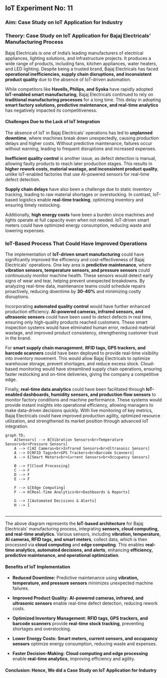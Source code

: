 ## **IoT Experiment No: 11**

### **Aim:** Case Study on IoT Application for Industry


### Theory: Case Study on IoT Application for **Bajaj Electricals’ Manufacturing Process**




Bajaj Electricals is one of India’s leading manufacturers of electrical appliances, lighting solutions, and infrastructure projects. It produces a wide range of products, including fans, kitchen appliances, water heaters, and LED lighting. Despite being a trusted brand, Bajaj Electricals has faced **operational inefficiencies, supply chain disruptions, and inconsistent product quality** due to the absence of IoT-driven automation.

While competitors like **Havells, Philips, and Syska** have rapidly adopted **IoT-enabled smart manufacturing**, Bajaj Electricals continued to rely on **traditional manufacturing processes** for a long time. This delay in adopting **smart factory solutions, predictive maintenance, and real-time analytics** has negatively impacted its competitiveness.





#### **Challenges Due to the Lack of IoT Integration**

The absence of IoT in Bajaj Electricals' operations has led to **unplanned downtime**, where machines break down unexpectedly, causing production delays and higher costs. Without predictive maintenance, failures occur without warning, leading to frequent disruptions and increased expenses.

**Inefficient quality control** is another issue, as defect detection is manual, allowing faulty products to reach later production stages. This results in **higher rework costs, material wastage, and inconsistent product quality**, unlike IoT-enabled factories that use AI-powered sensors for real-time defect detection.

**Supply chain delays** have also been a challenge due to static inventory tracking, leading to raw material shortages or overstocking. In contrast, IoT-based logistics enable **real-time tracking**, optimizing inventory and ensuring timely restocking.

Additionally, **high energy costs** have been a burden since machines and lights operate at full capacity even when not needed. IoT-driven smart meters could have optimized energy consumption, reducing waste and lowering expenses.



### **IoT-Based Process That Could Have Improved Operations**

The implementation of **IoT-driven smart manufacturing** could have significantly improved the efficiency and cost-effectiveness of Bajaj Electricals' operations. One key area is **predictive maintenance**, where **vibration sensors, temperature sensors, and pressure sensors** could continuously monitor machine health. These sensors would detect early signs of wear and tear, helping prevent unexpected breakdowns. By analyzing real-time data, maintenance teams could schedule repairs proactively, reducing downtime by **30-40%** and minimizing costly disruptions.

Incorporating **automated quality control** would have further enhanced production efficiency. **AI-powered cameras, infrared sensors, and ultrasonic sensors** could have been used to detect defects in real time, ensuring only high-quality products reached customers. These smart inspection systems would have eliminated human error, reduced material wastage, and improved product consistency, strengthening customer trust in the brand.

For **smart supply chain management**, **RFID tags, GPS trackers, and barcode scanners** could have been deployed to provide real-time visibility into inventory movement. This would allow Bajaj Electricals to optimize warehouse storage, prevent shortages, and reduce excess stock. Cloud-based monitoring would have streamlined supply chain operations, ensuring faster restocking and on-time deliveries, giving the company a competitive edge.


Finally, **real-time data analytics** could have been facilitated through **IoT-enabled dashboards, humidity sensors, and production flow sensors** to monitor factory conditions and machine performance. These systems would provide instant insights into operational efficiency, allowing managers to make data-driven decisions quickly. With live monitoring of key metrics, Bajaj Electricals could have improved production agility, optimized resource utilization, and strengthened its market position through advanced IoT integration.

```mermaid
graph TD;
    A[Sensors] --> B[Vibration Sensors<br>Temperature Sensors<br>Pressure Sensors]
    A --> C[AI Cameras<br>Infrared Sensors<br>Ultrasonic Sensors]
    A --> D[RFID Tags<br>GPS Trackers<br>Barcode Scanners]
    A --> E[Smart Meters<br>Current Sensors<br>Occupancy Sensors]
    
    B --> F[Cloud Processing]
    C --> F
    D --> F
    E --> F

    F --> G[Edge Computing]
    F --> H[Real-Time Analytics<br>Dashboards & Reports]

    G --> I[Automated Decisions & Alerts]
    H --> I


```
***

The above diagram represents the **IoT-based architecture** for Bajaj Electricals' manufacturing process, integrating **sensors, cloud computing, and real-time analytics**. Various sensors, including **vibration, temperature, AI cameras, RFID tags, and smart meters**, collect data, which is then processed via **cloud computing** and **edge computing**. This enables **real-time analytics, automated decisions, and alerts**, enhancing **efficiency, predictive maintenance, and operational optimization**.

####  Benefits of IoT Implementation


-   **Reduced Downtime:** Predictive maintenance using **vibration, temperature, and pressure sensors** minimizes unexpected machine failures.
    
-   **Improved Product Quality:** **AI-powered cameras, infrared, and ultrasonic sensors** enable real-time defect detection, reducing rework costs.
    
-   **Optimized Inventory Management:** **RFID tags, GPS trackers, and barcode scanners** provide **real-time stock tracking**, preventing shortages and overstocking.
    
-   **Lower Energy Costs:** **Smart meters, current sensors, and occupancy sensors** optimize energy consumption, reducing waste and expenses.
    
-   **Faster Decision-Making:** **Cloud computing and edge processing** enable **real-time analytics**, improving efficiency and agility.
    
  

#### Conclusion: Hence, We did a Case Study on IoT Application for Industry
    
